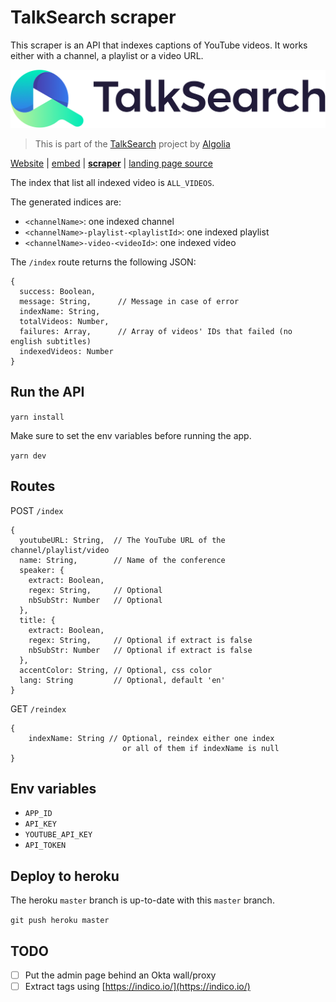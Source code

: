 # TalkSearch scraper

This scraper is an API that indexes captions of YouTube videos. It works either with a channel, a playlist or a video URL.

![TalkSearch](UI/static/logo-talksearch-line@2x.png)

> This is part of the [TalkSearch](https://community.algolia.com/talksearch)
> project by [Algolia](https://algolia.com)

[Website](https://community.algolia.com/talksearch) |
[embed](https://github.com/algolia/talksearch-embed) |
[**scraper**](https://github.com/algolia/talksearch-scraper) |
[landing page source](https://github.com/algolia/talksearch)


The index that list all indexed video is `ALL_VIDEOS`.

The generated indices are:
* `<channelName>`: one indexed channel
* `<channelName>-playlist-<playlistId>`: one indexed playlist
* `<channelName>-video-<videoId>`: one indexed video

The `/index` route returns the following JSON:
```
{
  success: Boolean,
  message: String,      // Message in case of error
  indexName: String,
  totalVideos: Number,
  failures: Array,      // Array of videos' IDs that failed (no english subtitles)
  indexedVideos: Number
}
```

## Run the API

`yarn install`

Make sure to set the env variables before running the app.

`yarn dev`

## Routes

POST `/index`
```
{
  youtubeURL: String,  // The YouTube URL of the channel/playlist/video
  name: String,        // Name of the conference
  speaker: {
    extract: Boolean,
    regex: String,     // Optional
    nbSubStr: Number   // Optional
  },
  title: {
    extract: Boolean,
    regex: String,     // Optional if extract is false
    nbSubStr: Number   // Optional if extract is false
  },
  accentColor: String, // Optional, css color
  lang: String         // Optional, default 'en'
}
```

GET `/reindex`
```
{
    indexName: String // Optional, reindex either one index
                         or all of them if indexName is null
}
```

## Env variables

* `APP_ID`
* `API_KEY`
* `YOUTUBE_API_KEY`
* `API_TOKEN`

## Deploy to heroku

The heroku `master` branch is up-to-date with this `master` branch.

`git push heroku master`

## TODO

- [ ] Put the admin page behind an Okta wall/proxy
- [ ] Extract tags using [https://indico.io/](https://indico.io/)
